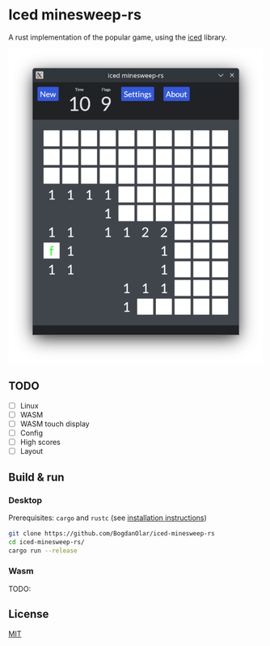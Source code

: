 # Iced minesweep-rs

A rust implementation of the popular game, using the [iced](https://github.com/iced-rs/iced) library.

![screenshot](.github/Screenshot.png)

## TODO

- [ ] Linux
- [ ] WASM
- [ ] WASM touch display
- [ ] Config
- [ ] High scores
- [ ] Layout

## Build & run

### Desktop

Prerequisites: `cargo` and `rustc` (see [installation instructions](https://www.rust-lang.org/tools/install))

```bash
git clone https://github.com/BogdanOlar/iced-minesweep-rs
cd iced-minesweep-rs/
cargo run --release
```

### Wasm

TODO:

## License

[MIT](./LICENSE)
